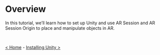 # Overview
In this tutorial, we’ll learn how to set up Unity and use AR Session and AR Session Origin to place and manipulate objects in AR.

&nbsp;

[< Home](../README.md) - [Installing Unity >](installing-unity.md)
